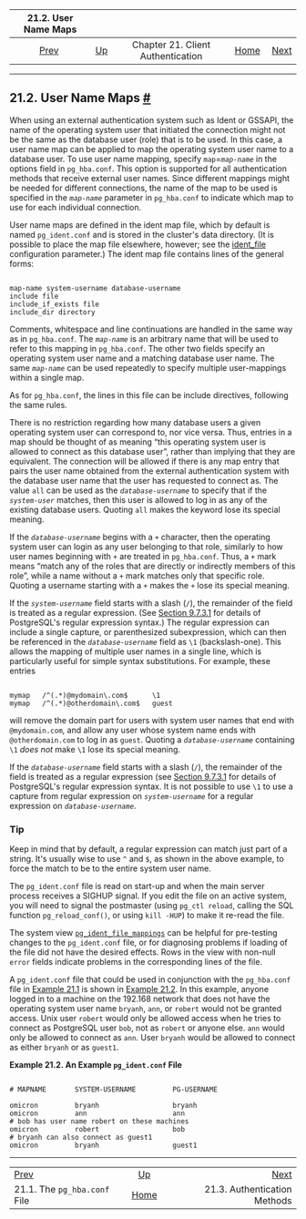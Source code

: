 <!--?xml version="1.0" encoding="UTF-8" standalone="no"?-->

|                     21.2. User Name Maps                    |                                                                      |                                   |                                                       |                                                           |
| :---------------------------------------------------------: | :------------------------------------------------------------------- | :-------------------------------: | ----------------------------------------------------: | --------------------------------------------------------: |
| [Prev](auth-pg-hba-conf.html "21.1. The pg_hba.conf File")  | [Up](client-authentication.html "Chapter 21. Client Authentication") | Chapter 21. Client Authentication | [Home](index.html "PostgreSQL 17devel Documentation") |  [Next](auth-methods.html "21.3. Authentication Methods") |

***

## 21.2. User Name Maps [#](#AUTH-USERNAME-MAPS)

[]()

When using an external authentication system such as Ident or GSSAPI, the name of the operating system user that initiated the connection might not be the same as the database user (role) that is to be used. In this case, a user name map can be applied to map the operating system user name to a database user. To use user name mapping, specify `map`=*`map-name`* in the options field in `pg_hba.conf`. This option is supported for all authentication methods that receive external user names. Since different mappings might be needed for different connections, the name of the map to be used is specified in the *`map-name`* parameter in `pg_hba.conf` to indicate which map to use for each individual connection.

User name maps are defined in the ident map file, which by default is named `pg_ident.conf`[]() and is stored in the cluster's data directory. (It is possible to place the map file elsewhere, however; see the [ident\_file](runtime-config-file-locations.html#GUC-IDENT-FILE) configuration parameter.) The ident map file contains lines of the general forms:

```

map-name system-username database-username
include file
include_if_exists file
include_dir directory
```

Comments, whitespace and line continuations are handled in the same way as in `pg_hba.conf`. The *`map-name`* is an arbitrary name that will be used to refer to this mapping in `pg_hba.conf`. The other two fields specify an operating system user name and a matching database user name. The same *`map-name`* can be used repeatedly to specify multiple user-mappings within a single map.

As for `pg_hba.conf`, the lines in this file can be include directives, following the same rules.

There is no restriction regarding how many database users a given operating system user can correspond to, nor vice versa. Thus, entries in a map should be thought of as meaning “this operating system user is allowed to connect as this database user”, rather than implying that they are equivalent. The connection will be allowed if there is any map entry that pairs the user name obtained from the external authentication system with the database user name that the user has requested to connect as. The value `all` can be used as the *`database-username`* to specify that if the *`system-user`* matches, then this user is allowed to log in as any of the existing database users. Quoting `all` makes the keyword lose its special meaning.

If the *`database-username`* begins with a `+` character, then the operating system user can login as any user belonging to that role, similarly to how user names beginning with `+` are treated in `pg_hba.conf`. Thus, a `+` mark means “match any of the roles that are directly or indirectly members of this role”, while a name without a `+` mark matches only that specific role. Quoting a username starting with a `+` makes the `+` lose its special meaning.

If the *`system-username`* field starts with a slash (`/`), the remainder of the field is treated as a regular expression. (See [Section 9.7.3.1](functions-matching.html#POSIX-SYNTAX-DETAILS "9.7.3.1. Regular Expression Details") for details of PostgreSQL's regular expression syntax.) The regular expression can include a single capture, or parenthesized subexpression, which can then be referenced in the *`database-username`* field as `\1` (backslash-one). This allows the mapping of multiple user names in a single line, which is particularly useful for simple syntax substitutions. For example, these entries

```

mymap   /^(.*)@mydomain\.com$      \1
mymap   /^(.*)@otherdomain\.com$   guest
```

will remove the domain part for users with system user names that end with `@mydomain.com`, and allow any user whose system name ends with `@otherdomain.com` to log in as `guest`. Quoting a *`database-username`* containing `\1` *does not* make `\1` lose its special meaning.

If the *`database-username`* field starts with a slash (`/`), the remainder of the field is treated as a regular expression (see [Section 9.7.3.1](functions-matching.html#POSIX-SYNTAX-DETAILS "9.7.3.1. Regular Expression Details") for details of PostgreSQL's regular expression syntax. It is not possible to use `\1` to use a capture from regular expression on *`system-username`* for a regular expression on *`database-username`*.

### Tip

Keep in mind that by default, a regular expression can match just part of a string. It's usually wise to use `^` and `$`, as shown in the above example, to force the match to be to the entire system user name.

The `pg_ident.conf` file is read on start-up and when the main server process receives a SIGHUP[]() signal. If you edit the file on an active system, you will need to signal the postmaster (using `pg_ctl reload`, calling the SQL function `pg_reload_conf()`, or using `kill -HUP`) to make it re-read the file.

The system view [`pg_ident_file_mappings`](view-pg-ident-file-mappings.html "54.10. pg_ident_file_mappings") can be helpful for pre-testing changes to the `pg_ident.conf` file, or for diagnosing problems if loading of the file did not have the desired effects. Rows in the view with non-null `error` fields indicate problems in the corresponding lines of the file.

A `pg_ident.conf` file that could be used in conjunction with the `pg_hba.conf` file in [Example 21.1](auth-pg-hba-conf.html#EXAMPLE-PG-HBA.CONF "Example 21.1. Example pg_hba.conf Entries") is shown in [Example 21.2](auth-username-maps.html#EXAMPLE-PG-IDENT.CONF "Example 21.2. An Example pg_ident.conf File"). In this example, anyone logged in to a machine on the 192.168 network that does not have the operating system user name `bryanh`, `ann`, or `robert` would not be granted access. Unix user `robert` would only be allowed access when he tries to connect as PostgreSQL user `bob`, not as `robert` or anyone else. `ann` would only be allowed to connect as `ann`. User `bryanh` would be allowed to connect as either `bryanh` or as `guest1`.

**Example 21.2. An Example `pg_ident.conf` File**

```

# MAPNAME       SYSTEM-USERNAME         PG-USERNAME

omicron         bryanh                  bryanh
omicron         ann                     ann
# bob has user name robert on these machines
omicron         robert                  bob
# bryanh can also connect as guest1
omicron         bryanh                  guest1
```

***

|                                                             |                                                                      |                                                           |
| :---------------------------------------------------------- | :------------------------------------------------------------------: | --------------------------------------------------------: |
| [Prev](auth-pg-hba-conf.html "21.1. The pg_hba.conf File")  | [Up](client-authentication.html "Chapter 21. Client Authentication") |  [Next](auth-methods.html "21.3. Authentication Methods") |
| 21.1. The `pg_hba.conf` File                                |         [Home](index.html "PostgreSQL 17devel Documentation")        |                              21.3. Authentication Methods |
